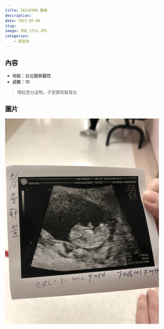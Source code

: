 ```yaml
---
title: 20210506 腹痛
description: 
date: 2021-05-06
slug: 
image: IMG_1712.JPG
categories:
    - 超音波
---
```


## 內容

* 地點：台北國泰醫院
* 週數：10

> 暗紅色分泌物，子宮頸有點發炎

## 圖片

![CRL(頭臀長) 3.0cm](IMG_1712.JPG)

